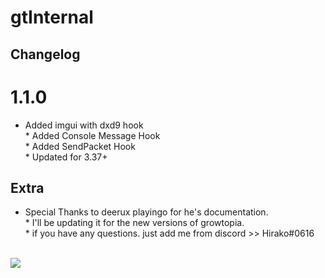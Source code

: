 # gtInternal

## Changelog

# 1.1.0
* Added imgui with dxd9 hook
<br />* Added Console Message Hook
<br />* Added SendPacket Hook
<br />* Updated for 3.37+

## Extra
* Special Thanks to deerux playingo for he's documentation.
<br />* I'll be updating it for the new versions of growtopia.
<br />* if you have any questions. just add me from discord >> Hirako#0616

<br /><img src="https://cdn.discordapp.com/attachments/710863839503188039/732985412150100048/ezgif.com-video-to-gif.gif">


